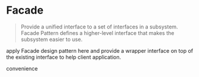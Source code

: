 # Facade

> Provide a unified interface to a set of interfaces in a subsystem. Facade
> Pattern defines a higher-level interface that makes the subsystem easier to
> use.

apply Facade design pattern here and provide a wrapper interface on top of the
existing interface to help client application.

convenience



